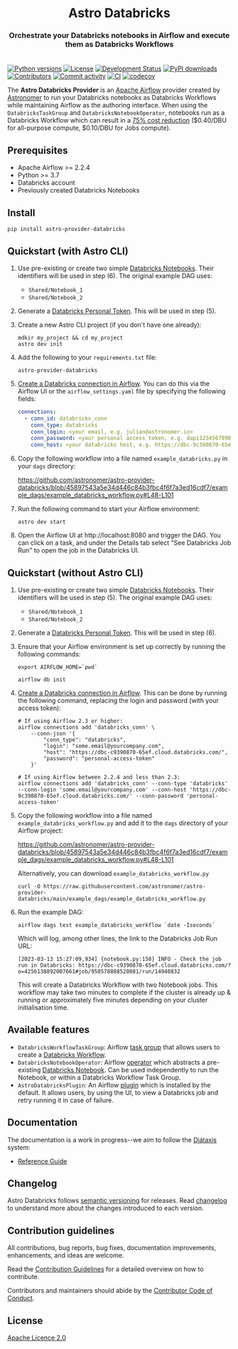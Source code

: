 <h1 align="center">
  Astro Databricks
</h1>
  <h3 align="center">
  Orchestrate your Databricks notebooks in Airflow and execute them as Databricks Workflows<br><br>
</h3>

[![Python versions](https://img.shields.io/pypi/pyversions/astro-provider-databricks.svg)](https://pypi.org/pypi/astro-provider-databricks)
[![License](https://img.shields.io/pypi/l/astro-provider-databricks.svg)](https://pypi.org/pypi/astro-provider-databricks)
[![Development Status](https://img.shields.io/pypi/status/astro-provider-databricks.svg)](https://pypi.org/pypi/astro-provider-databricks)
[![PyPI downloads](https://img.shields.io/pypi/dm/astro-provider-databricks.svg)](https://pypistats.org/packages/astro-provider-databricks)
[![Contributors](https://img.shields.io/github/contributors/astronomer/astro-provider-databricks)](https://github.com/astronomer/astro-provider-databricks)
[![Commit activity](https://img.shields.io/github/commit-activity/m/astronomer/astro-provider-databricks)](https://github.com/astronomer/astro-provider-databricks)
[![CI](https://github.com/astronomer/astro-provider-databricks/actions/workflows/ci.yml/badge.svg)](https://github.com/astronomer/astro-provider-databricks)
[![codecov](https://codecov.io/gh/astronomer/astro-provider-databricks/branch/main/graph/badge.svg?token=MI4SSE50Q6)](https://codecov.io/gh/astronomer/astro-provider-databricks)

The **Astro Databricks Provider** is an [Apache Airflow](https://github.com/apache/airflow) provider created by [Astronomer](https://www.astronomer.io/) to run your Databricks notebooks as Databricks Workflows while maintaining Airflow as the authoring interface. When using the `DatabricksTaskGroup` and `DatabricksNotebookOperator`, notebooks run as a Databricks Workflow which can result in a [75% cost reduction](https://www.databricks.com/product/aws-pricing) ($0.40/DBU for all-purpose compute, $0.10/DBU for Jobs compute).

## Prerequisites

- Apache Airflow >= 2.2.4
- Python >= 3.7
- Databricks account
- Previously created Databricks Notebooks

## Install

```shell
pip install astro-provider-databricks
```

## Quickstart (with Astro CLI)

1. Use pre-existing or create two simple [Databricks Notebooks](https://docs.databricks.com/notebooks/). Their identifiers will be used in step (6). The original example DAG uses:

   - `Shared/Notebook_1`
   - `Shared/Notebook_2`

2. Generate a [Databricks Personal Token](https://docs.databricks.com/dev-tools/auth.html#databricks-personal-access-tokens). This will be used in step (5).

3. Create a new Astro CLI project (if you don't have one already):

   ```shell
   mdkir my_project && cd my_project
   astro dev init
   ```

4. Add the following to your `requirements.txt` file:

   ```shell
   astro-provider-databricks
   ```

5. [Create a Databricks connection in Airflow](https://airflow.apache.org/docs/apache-airflow/stable/howto/connection.html). You can do this via the Airflow UI or the `airflow_settings.yaml` file by specifying the following fields:

   ```yaml
   connections:
     - conn_id: databricks_conn
       conn_type: databricks
       conn_login: <your email, e.g. julian@astronomer.io>
       conn_password: <your personal access token, e.g. dapi1234567890abcdef>
       conn_host: <your databricks host, e.g. https://dbc-9c390870-65ef.cloud.databricks.com>
   ```

6. Copy the following workflow into a file named `example_databricks.py` in your `dags` directory:

   https://github.com/astronomer/astro-provider-databricks/blob/45897543a5e34d446c84b3fbc4f6f7a3ed16cdf7/example_dags/example_databricks_workflow.py#L48-L101

7. Run the following command to start your Airflow environment:

   ```shell
   astro dev start
   ```

8. Open the Airflow UI at http://localhost:8080 and trigger the DAG. You can click on a task, and under the Details tab select "See Databricks Job Run" to open the job in the Databricks UI.

## Quickstart (without Astro CLI)

1. Use pre-existing or create two simple [Databricks Notebooks](https://docs.databricks.com/notebooks/). Their identifiers will be used in step (5). The original example DAG uses:

   - `Shared/Notebook_1`
   - `Shared/Notebook_2`

2. Generate a [Databricks Personal Token](https://docs.databricks.com/dev-tools/auth.html#databricks-personal-access-tokens). This will be used in step (6).

3. Ensure that your Airflow environment is set up correctly by running the following commands:

   ```shell
   export AIRFLOW_HOME=`pwd`

   airflow db init
   ```

4. [Create a Databricks connection in Airflow](https://airflow.apache.org/docs/apache-airflow/stable/howto/connection.html). This can be done by running the following command, replacing the login and password (with your access token):

   ```shell
   # If using Airflow 2.3 or higher:
   airflow connections add 'databricks_conn' \
       --conn-json '{
           "conn_type": "databricks",
           "login": "some.email@yourcompany.com",
           "host": "https://dbc-c9390870-65ef.cloud.databricks.com/",
           "password": "personal-access-token"
       }'

   # If using Airflow between 2.2.4 and less than 2.3:
   airflow connections add 'databricks_conn' --conn-type 'databricks' --conn-login 'some.email@yourcompany.com' --conn-host 'https://dbc-9c390870-65ef.cloud.databricks.com/' --conn-password 'personal-access-token'
   ```

5. Copy the following workflow into a file named `example_databricks_workflow.py` and add it to the `dags` directory of your Airflow project:

   https://github.com/astronomer/astro-provider-databricks/blob/45897543a5e34d446c84b3fbc4f6f7a3ed16cdf7/example_dags/example_databricks_workflow.py#L48-L101

   Alternatively, you can download `example_databricks_workflow.py`

   ```shell
   curl -O https://raw.githubusercontent.com/astronomer/astro-provider-databricks/main/example_dags/example_databricks_workflow.py
   ```

6. Run the example DAG:

   ```shell
   airflow dags test example_databricks_workflow `date -Iseconds`
   ```

   Which will log, among other lines, the link to the Databricks Job Run URL:

   ```shell
   [2023-03-13 15:27:09,934] {notebook.py:158} INFO - Check the job run in Databricks: https://dbc-c9390870-65ef.cloud.databricks.com/?o=4256138892007661#job/950578808520081/run/14940832
   ```

   This will create a Databricks Workflow with two Notebook jobs. This workflow may take two minutes to complete if the cluster is already up & running or approximately five minutes depending on your cluster initialisation time.

## Available features

- `DatabricksWorkflowTaskGroup`: Airflow [task group](https://airflow.apache.org/docs/apache-airflow/stable/core-concepts/dags.html#taskgroups) that allows users to create a [Databricks Workflow](https://www.databricks.com/product/workflows).
- `DatabricksNotebookOperator`: Airflow [operator](https://airflow.apache.org/docs/apache-airflow/stable/core-concepts/operators.html) which abstracts a pre-existing [Databricks Notebook](https://docs.databricks.com/notebooks/). Can be used independently to run the Notebook, or within a Databricks Workflow Task Group.
- `AstroDatabricksPlugin`: An Airflow [plugin](https://airflow.apache.org/docs/apache-airflow/stable/authoring-and-scheduling/plugins.html) which is installed by the default. It allows users, by using the UI, to view a Databricks job and retry running it in case of failure.

## Documentation

The documentation is a work in progress--we aim to follow the [Diátaxis](https://diataxis.fr/) system:

- [Reference Guide](https://astronomer.github.io/astro-provider-databricks/)

## Changelog

Astro Databricks follows [semantic versioning](https://semver.org/) for releases. Read [changelog](CHANGELOG.rst) to understand more about the changes introduced to each version.

## Contribution guidelines

All contributions, bug reports, bug fixes, documentation improvements, enhancements, and ideas are welcome.

Read the [Contribution Guidelines](docs/contributing.rst) for a detailed overview on how to contribute.

Contributors and maintainers should abide by the [Contributor Code of Conduct](CODE_OF_CONDUCT.md).

## License

[Apache Licence 2.0](LICENSE)
